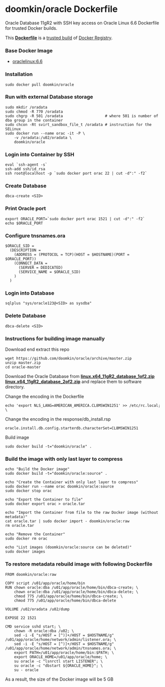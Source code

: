 # doomkin/oracle Dockerfile

Oracle Database 11gR2 with SSH key access on Oracle Linux 6.6 Dockerfile for trusted Docker builds.

This [**Dockerfile**](https://github.com/doomkin/oracle/blob/master/Dockerfile) is a [trusted build](https://registry.hub.docker.com/u/doomkin/oracle/) of [Docker Registry](https://registry.hub.docker.com/).

### Base Docker Image

* [oraclelinux:6.6](https://github.com/_/oraclelinux)

### Installation
```
sudo docker pull doomkin/oracle
```

### Run with external Database storage
```
sudo mkdir /oradata
sudo chmod -R 770 /oradata
sudo chgrp -R 501 /oradata                   # where 501 is number of dba group in the container
sudo chcon -Rt svirt_sandbox_file_t /oradata # instruction for the SELinux
sudo docker run --name orac -it -P \
    -v /oradata:/u02/oradata \
    doomkin/oracle
```

### Login into Container by SSH
```
eval `ssh-agent -s`
ssh-add ssh/id_rsa
ssh root@localhost -p `sudo docker port orac 22 | cut -d":" -f2`
```

### Create Database
```
dbca-create <SID>
```
### Print Oracle port
```
export ORACLE_PORT=`sudo docker port orac 1521 | cut -d":" -f2`
echo $ORACLE_PORT
```

### Configure tnsnames.ora
```
$ORACLE_SID =
  (DESCRIPTION =
    (ADDRESS = (PROTOCOL = TCP)(HOST = $HOSTNAME)(PORT = $ORACLE_PORT))
    (CONNECT_DATA =
      (SERVER = DEDICATED)
      (SERVICE_NAME = $ORACLE_SID)
    )
  )
```

### Login into Database
```
sqlplus "sys/oracle123@<SID> as sysdba"
```

### Delete Database
```
dbca-delete <SID>
```
### Instructions for building image manually
Download end extract this repo
```
wget https://github.com/doomkin/oracle/archive/master.zip
unzip master.zip
cd oracle-master
```

Download the Oracle Database from 
[**linux.x64_11gR2_database_1of2.zip**](http://download.oracle.com/otn/linux/oracle11g/R2/linux.x64_11gR2_database_1of2.zip)
[**linux.x64_11gR2_database_2of2.zip**](http://download.oracle.com/otn/linux/oracle11g/R2/linux.x64_11gR2_database_2of2.zip)
and replace them to software directory.

Change the encoding in the Dockerfile
```
echo 'export NLS_LANG=AMERICAN_AMERICA.CL8MSWIN1251' >> /etc/rc.local; \
```

Change the encoding in the response/db_install.rsp
```
oracle.install.db.config.starterdb.characterSet=CL8MSWIN1251
```

Build image
```
sudo docker build -t="doomkin/oracle" . 
```

### Build the image with only last layer to compress
```
echo "Build the Docker image"
sudo docker build -t="doomkin/oracle:source" .

echo "Create the Container with only last layer to compress"
sudo docker run --name orac doomkin/oracle:source
sudo docker stop orac

echo "Export the Container to file"
sudo docker export orac > oracle.tar

echo "Import the Container from file to the raw Docker image (without metadata)"
cat oracle.tar | sudo docker import - doomkin/oracle:raw
rm oracle.tar

echo "Remove the Container"
sudo docker rm orac

echo "List images (doomkin/oracle:source can be deleted)"
sudo docker images
```

### To restore metadata rebuild image with following Dockerfile
```
FROM doomkin/oracle:raw
	
COPY script /u01/app/oracle/home/bin
RUN chown oracle:dba /u01/app/oracle/home/bin/dbca-create; \
    chown oracle:dba /u01/app/oracle/home/bin/dbca-delete; \
    chmod 775 /u01/app/oracle/home/bin/dbca-create; \
    chmod 775 /u01/app/oracle/home/bin/dbca-delete

VOLUME /u02/oradata /u02/dump

EXPOSE 22 1521

CMD service sshd start; \
    chown -R oracle:dba /u02; \
    sed -i -E "s/HOST = [^)]+/HOST = $HOSTNAME/g" /u01/app/oracle/home/network/admin/listener.ora; \
    sed -i -E "s/HOST = [^)]+/HOST = $HOSTNAME/g" /u01/app/oracle/home/network/admin/tnsnames.ora; \
    export PATH=/u01/app/oracle/home/bin:$PATH; \
    export ORACLE_HOME=/u01/app/oracle/home; \
    su oracle -c "lsnrctl start LISTENER"; \
    su oracle -c "dbstart ${ORACLE_HOME}"; \
    su - oracle
```
As a result, the size of the Docker image will be 5 GB
